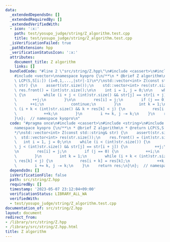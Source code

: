 ```yaml
---
data:
  _extendedDependsOn: []
  _extendedRequiredBy: []
  _extendedVerifiedWith:
  - icon: ':x:'
    path: test/yosupo_judge/string/Z_algorithm.test.cpp
    title: test/yosupo_judge/string/Z_algorithm.test.cpp
  _isVerificationFailed: true
  _pathExtension: hpp
  _verificationStatusIcon: ':x:'
  attributes:
    document_title: Z algorithm
    links: []
  bundledCode: "#line 2 \"src/string/Z.hpp\"\n#include <cassert>\n#include <string>\n\
    #include <vector>\nnamespace kyopro {\n/**\n * @brief Z algorithm\n * @return\
    \ LCP(S,S[i:]) (i=0,1,...,|str|-1)\n*/\nstd::vector<int> Z(const std::string&\
    \ str) {\n    assert(str.size());\n    std::vector<int> res(str.size());\n   \
    \ res.front() = (int)str.size();\n\n    int i = 1, j = 0;\n\n    while (i < (int)str.size())\
    \ {\n        while (i + j < (int)str.size() && str[j] == str[i + j]) {\n     \
    \       ++j;\n        }\n\n        res[i] = j;\n        if (j == 0) {\n      \
    \      ++i;\n            continue;\n        }\n        int k = 1;\n        while\
    \ (i + k < (int)str.size() && k + res[k] < j) {\n            res[i + k] = res[k];\n\
    \            ++k;\n        }\n        i += k, j -= k;\n    }\n    return res;\n\
    }\n};  // namespace kyopro\n"
  code: "#pragma once\n#include <cassert>\n#include <string>\n#include <vector>\n\
    namespace kyopro {\n/**\n * @brief Z algorithm\n * @return LCP(S,S[i:]) (i=0,1,...,|str|-1)\n\
    */\nstd::vector<int> Z(const std::string& str) {\n    assert(str.size());\n  \
    \  std::vector<int> res(str.size());\n    res.front() = (int)str.size();\n\n \
    \   int i = 1, j = 0;\n\n    while (i < (int)str.size()) {\n        while (i +\
    \ j < (int)str.size() && str[j] == str[i + j]) {\n            ++j;\n        }\n\
    \n        res[i] = j;\n        if (j == 0) {\n            ++i;\n            continue;\n\
    \        }\n        int k = 1;\n        while (i + k < (int)str.size() && k +\
    \ res[k] < j) {\n            res[i + k] = res[k];\n            ++k;\n        }\n\
    \        i += k, j -= k;\n    }\n    return res;\n}\n};  // namespace kyopro"
  dependsOn: []
  isVerificationFile: false
  path: src/string/Z.hpp
  requiredBy: []
  timestamp: '2023-05-07 23:12:04+09:00'
  verificationStatus: LIBRARY_ALL_WA
  verifiedWith:
  - test/yosupo_judge/string/Z_algorithm.test.cpp
documentation_of: src/string/Z.hpp
layout: document
redirect_from:
- /library/src/string/Z.hpp
- /library/src/string/Z.hpp.html
title: Z algorithm
---
```

